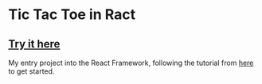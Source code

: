 # Tic Tac Toe in Ract
[Try it here](https://antoniodrk.github.io/React-Tic-Tac-Toe/index.html)
---
My entry project into the React Framework, following the tutorial from [here](https://reactjs.org/tutorial/tutorial.html) to get started.
